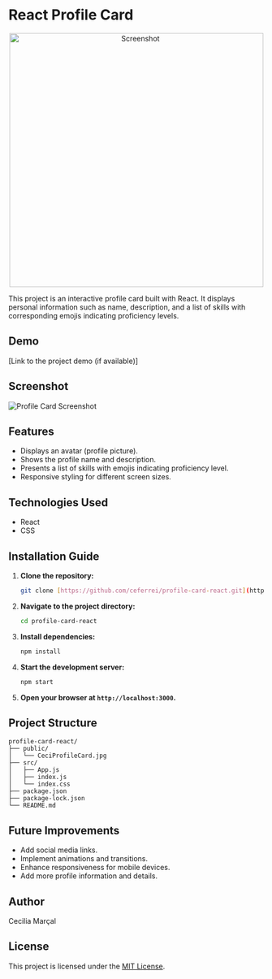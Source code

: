 # React Profile Card

<p align="center">
  <img src="public/profile-card-result.png" alt="Screenshot" width="500" />
</p>

This project is an interactive profile card built with React. It displays personal information such as name, description, and a list of skills with corresponding emojis indicating proficiency levels.

## Demo

[Link to the project demo (if available)]

## Screenshot

![Profile Card Screenshot](CeciProfileCard.jpg)

## Features

- Displays an avatar (profile picture).
- Shows the profile name and description.
- Presents a list of skills with emojis indicating proficiency level.
- Responsive styling for different screen sizes.

## Technologies Used

- React
- CSS

## Installation Guide

1.  **Clone the repository:**

    ```bash
    git clone [https://github.com/ceferrei/profile-card-react.git](https://github.com/ceferrei/profile-card-react.git)
    ```

2.  **Navigate to the project directory:**

    ```bash
    cd profile-card-react
    ```

3.  **Install dependencies:**

    ```bash
    npm install
    ```

4.  **Start the development server:**

    ```bash
    npm start
    ```

5.  **Open your browser at `http://localhost:3000`.**

## Project Structure

```
profile-card-react/
├── public/
│   └── CeciProfileCard.jpg
├── src/
│   ├── App.js
│   ├── index.js
│   └── index.css
├── package.json
├── package-lock.json
└── README.md
```

## Future Improvements

- Add social media links.
- Implement animations and transitions.
- Enhance responsiveness for mobile devices.
- Add more profile information and details.

## Author

Cecilia Marçal

## License

This project is licensed under the [MIT License](https://opensource.org/licenses/MIT).
